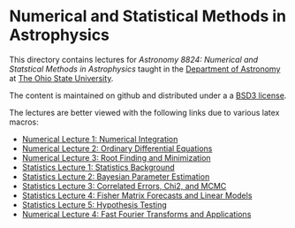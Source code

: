# Numerical and Statistical Methods in Astrophysics

This directory contains lectures for _Astronomy 8824: Numerical and Statstical Methods in Astrophysics_ taught in the [Department of Astronomy](https://astronomy.osu.edu/) at [The Ohio State University](https:osu.edu).

The content is maintained on github and distributed under a a [BSD3 license](https://opensource.org/licenses/BSD-3-Clause). 

The lectures are better viewed with the following links due to various latex macros: 

* [Numerical Lecture 1: Numerical Integration](https://nbviewer.jupyter.org/github/paulmartini/NSMA/blob/main/Lectures/NumIntegration.ipynb)
* [Numerical Lecture 2: Ordinary Differential Equations](https://nbviewer.jupyter.org/github/paulmartini/NSMA/blob/main/Lectures/OrdDiffEqns.ipynb)
* [Numerical Lecture 3: Root Finding and Minimization](https://nbviewer.jupyter.org/github/paulmartini/NSMA/blob/main/Lectures/RootFindMin.ipynb)
* [Statistics Lecture 1: Statistics Background](https://nbviewer.jupyter.org/github/paulmartini/NSMA/blob/main/Lectures/StatsBackground.ipynb)
* [Statistics Lecture 2: Bayesian Parameter Estimation](https://nbviewer.jupyter.org/github/paulmartini/NSMA/blob/main/Lectures/BayesianParams.ipynb)
* [Statistics Lecture 3: Correlated Errors, Chi2, and MCMC](https://nbviewer.jupyter.org/github/paulmartini/NSMA/blob/main/Lectures/CorrelatedErrors.ipynb)
* [Statistics Lecture 4: Fisher Matrix Forecasts and Linear Models](https://nbviewer.jupyter.org/github/paulmartini/NSMA/blob/main/Lectures/FisherMatrixForecasts.ipynb)
* [Statistics Lecture 5: Hypothesis Testing](https://nbviewer.jupyter.org/github/paulmartini/NSMA/blob/main/Lectures/HypothesisTesting.ipynb)
* [Numerical Lecture 4: Fast Fourier Transforms and Applications](https://nbviewer.jupyter.org/github/paulmartini/NSMA/blob/main/Lectures/FastFourierTransforms.ipynb)
